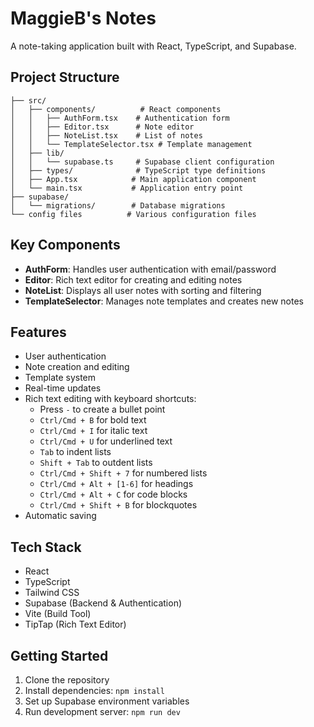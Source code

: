 # MaggieB's Notes

A note-taking application built with React, TypeScript, and Supabase.

## Project Structure

```
├── src/
│   ├── components/          # React components
│   │   ├── AuthForm.tsx    # Authentication form
│   │   ├── Editor.tsx      # Note editor
│   │   ├── NoteList.tsx    # List of notes
│   │   └── TemplateSelector.tsx # Template management
│   ├── lib/
│   │   └── supabase.ts     # Supabase client configuration
│   ├── types/              # TypeScript type definitions
│   ├── App.tsx            # Main application component
│   └── main.tsx           # Application entry point
├── supabase/
│   └── migrations/        # Database migrations
└── config files          # Various configuration files
```

## Key Components

- **AuthForm**: Handles user authentication with email/password
- **Editor**: Rich text editor for creating and editing notes
- **NoteList**: Displays all user notes with sorting and filtering
- **TemplateSelector**: Manages note templates and creates new notes

## Features

- User authentication
- Note creation and editing
- Template system
- Real-time updates
- Rich text editing with keyboard shortcuts:
  - Press `-` to create a bullet point
  - `Ctrl/Cmd + B` for bold text
  - `Ctrl/Cmd + I` for italic text
  - `Ctrl/Cmd + U` for underlined text
  - `Tab` to indent lists
  - `Shift + Tab` to outdent lists
  - `Ctrl/Cmd + Shift + 7` for numbered lists
  - `Ctrl/Cmd + Alt + [1-6]` for headings
  - `Ctrl/Cmd + Alt + C` for code blocks
  - `Ctrl/Cmd + Shift + B` for blockquotes
- Automatic saving

## Tech Stack

- React
- TypeScript
- Tailwind CSS
- Supabase (Backend & Authentication)
- Vite (Build Tool)
- TipTap (Rich Text Editor)

## Getting Started

1. Clone the repository
2. Install dependencies: `npm install`
3. Set up Supabase environment variables
4. Run development server: `npm run dev`